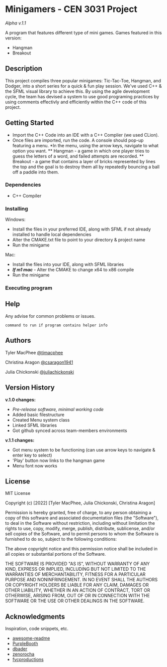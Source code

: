 # Minigamers - CEN 3031 Project 

_Alpha v.1.1_

A program that features different type of mini games. Games featured in this version:
* Hangman
* Breakout

## Description

This project compiles three popular minigames: Tic-Tac-Toe, Hangman, and Dodger, into a short series for a quick & fun play session. We've used C++ & the SFML visual library to achieve this. By using the agile development cycle, the team has devised a system to use good programing practices by using comments effectivly and efficiently within the C++ code of this project.


## Getting Started 

* Import the C++ Code into an IDE with a C++ Complier (we used CLion).
* Once files are imported, run the code. A console should pop-up featuring a menu. 
*In the menu, using the arrow keys, navigate to what option you want.
** Hangman - a game in which one player tries to guess the letters of a word, and failed attempts are recorded.
** Breakout - a game that contains a layer of bricks represented by lines the top and the goal is to destroy them all by repeatedly bouncing a ball off a paddle into them.

### Dependencies

* C++ Compiler




### Installing

Windows:  
- Install the files in your preferred IDE, along with SFML if not already installed to handle local dependencies
- Alter the CMAKE.txt file to point to your directory & project name
- Run the minigame  

Mac:
- Install the files into your IDE, along with SFML libraries
- ***If m1 mac** -* Alter the CMAKE to change x64 to x86 compile  
- Run the minigame


### Executing program



## Help

Any advise for common problems or issues.
```
command to run if program contains helper info
```

## Authors

Tyler MacPhee
[@tjmacphee](https://github.com/tjmacphee)

Christina Aragon
[@csaragon1941](https://github.com/csaragon1941)

Julia Chickonski
[@juliachickonski](https://github.com/juliachickonski)


## Version History

**v.1.0 changes:**
- _Pre-release software, minimal working code_
- Added basic filestructure
- Created Menu system class
- Linked SFML libraries
- Got github synced across team-members environments

**v.1.1 changes:**
- Got menu system to be functioning (can use arrow keys to navigate & enter key to select)
- 'Play' button now links to the hangman game
- Menu font now works

## License

MIT License

Copyright (c) [2022] [Tyler MacPhee, Julia Chickonski, Christina Aragon]

Permission is hereby granted, free of charge, to any person obtaining a copy
of this software and associated documentation files (the "Software"), to deal
in the Software without restriction, including without limitation the rights
to use, copy, modify, merge, publish, distribute, sublicense, and/or sell
copies of the Software, and to permit persons to whom the Software is
furnished to do so, subject to the following conditions:

The above copyright notice and this permission notice shall be included in all
copies or substantial portions of the Software.

THE SOFTWARE IS PROVIDED "AS IS", WITHOUT WARRANTY OF ANY KIND, EXPRESS OR
IMPLIED, INCLUDING BUT NOT LIMITED TO THE WARRANTIES OF MERCHANTABILITY,
FITNESS FOR A PARTICULAR PURPOSE AND NONINFRINGEMENT. IN NO EVENT SHALL THE
AUTHORS OR COPYRIGHT HOLDERS BE LIABLE FOR ANY CLAIM, DAMAGES OR OTHER
LIABILITY, WHETHER IN AN ACTION OF CONTRACT, TORT OR OTHERWISE, ARISING FROM,
OUT OF OR IN CONNECTION WITH THE SOFTWARE OR THE USE OR OTHER DEALINGS IN THE
SOFTWARE.

## Acknowledgments

Inspiration, code snippets, etc.
* [awesome-readme](https://github.com/matiassingers/awesome-readme)
* [PurpleBooth](https://gist.github.com/PurpleBooth/109311bb0361f32d87a2)
* [dbader](https://github.com/dbader/readme-template)
* [zenorocha](https://gist.github.com/zenorocha/4526327)
* [fvcproductions](https://gist.github.com/fvcproductions/1bfc2d4aecb01a834b46)
